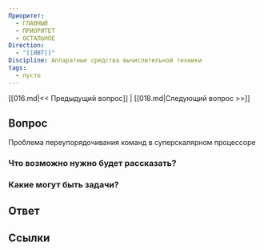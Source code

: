 ```yaml
---
Приоритет:
  - ГЛАВНЫЙ
  - ПРИОРИТЕТ
  - ОСТАЛЬНОЕ
Direction:
  - "[[ИВТ]]" 
Discipline: Аппаратные средства вычислительной техники 
tags:
  - пусто
---
```

[[016.md|<< Предыдущий вопрос]] | [[018.md|Следующий вопрос >>]]
## Вопрос

Проблема переупорядочивания команд в суперскалярном процессоре

### Что возможно нужно будет рассказать?

### Какие могут быть задачи?

## Ответ

## Ссылки
